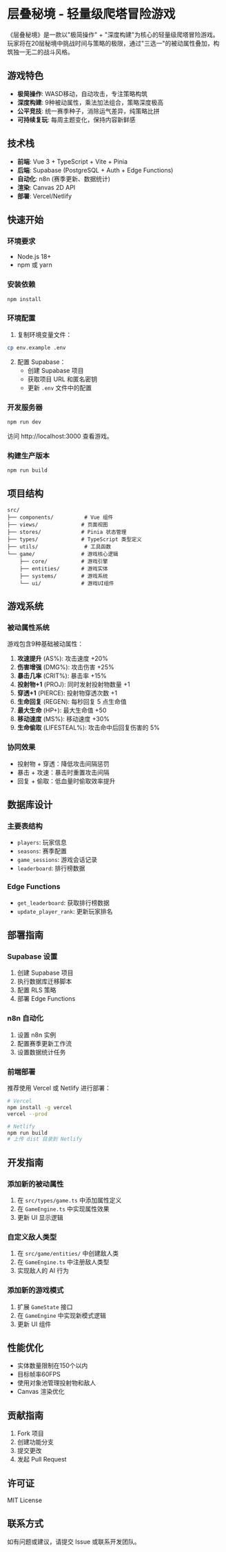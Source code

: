 # 层叠秘境 - 轻量级爬塔冒险游戏

《层叠秘境》是一款以"极简操作" + "深度构建"为核心的轻量级爬塔冒险游戏。玩家将在20层秘境中挑战时间与策略的极限，通过"三选一"的被动属性叠加，构筑独一无二的战斗风格。

## 游戏特色

- **极简操作**: WASD移动，自动攻击，专注策略构筑
- **深度构建**: 9种被动属性，乘法加法组合，策略深度极高
- **公平竞技**: 统一赛季种子，消除运气差异，纯策略比拼
- **可持续复玩**: 每周主题变化，保持内容新鲜感

## 技术栈

- **前端**: Vue 3 + TypeScript + Vite + Pinia
- **后端**: Supabase (PostgreSQL + Auth + Edge Functions)
- **自动化**: n8n (赛季更新、数据统计)
- **渲染**: Canvas 2D API
- **部署**: Vercel/Netlify

## 快速开始

### 环境要求

- Node.js 18+
- npm 或 yarn

### 安装依赖

```bash
npm install
```

### 环境配置

1. 复制环境变量文件：
```bash
cp env.example .env
```

2. 配置 Supabase：
   - 创建 Supabase 项目
   - 获取项目 URL 和匿名密钥
   - 更新 `.env` 文件中的配置

### 开发服务器

```bash
npm run dev
```

访问 http://localhost:3000 查看游戏。

### 构建生产版本

```bash
npm run build
```

## 项目结构

```
src/
├── components/          # Vue 组件
├── views/              # 页面视图
├── stores/             # Pinia 状态管理
├── types/              # TypeScript 类型定义
├── utils/               # 工具函数
└── game/               # 游戏核心逻辑
    ├── core/           # 游戏引擎
    ├── entities/       # 游戏实体
    ├── systems/        # 游戏系统
    └── ui/             # 游戏UI组件
```

## 游戏系统

### 被动属性系统

游戏包含9种基础被动属性：

1. **攻速提升** (AS%): 攻击速度 +20%
2. **伤害增强** (DMG%): 攻击伤害 +25%
3. **暴击几率** (CRIT%): 暴击率 +15%
4. **投射物+1** (PROJ): 同时发射投射物数量 +1
5. **穿透+1** (PIERCE): 投射物穿透次数 +1
6. **生命回复** (REGEN): 每秒回复 5 点生命值
7. **最大生命** (HP+): 最大生命值 +50
8. **移动速度** (MS%): 移动速度 +30%
9. **生命偷取** (LIFESTEAL%): 攻击命中后回复伤害的 5%

### 协同效果

- 投射物 + 穿透：降低攻击间隔惩罚
- 暴击 + 攻速：暴击时重置攻击间隔
- 回复 + 偷取：低血量时偷取效率提升

## 数据库设计

### 主要表结构

- `players`: 玩家信息
- `seasons`: 赛季配置
- `game_sessions`: 游戏会话记录
- `leaderboard`: 排行榜数据

### Edge Functions

- `get_leaderboard`: 获取排行榜数据
- `update_player_rank`: 更新玩家排名

## 部署指南

### Supabase 设置

1. 创建 Supabase 项目
2. 执行数据库迁移脚本
3. 配置 RLS 策略
4. 部署 Edge Functions

### n8n 自动化

1. 设置 n8n 实例
2. 配置赛季更新工作流
3. 设置数据统计任务

### 前端部署

推荐使用 Vercel 或 Netlify 进行部署：

```bash
# Vercel
npm install -g vercel
vercel --prod

# Netlify
npm run build
# 上传 dist 目录到 Netlify
```

## 开发指南

### 添加新的被动属性

1. 在 `src/types/game.ts` 中添加属性定义
2. 在 `GameEngine.ts` 中实现属性效果
3. 更新 UI 显示逻辑

### 自定义敌人类型

1. 在 `src/game/entities/` 中创建敌人类
2. 在 `GameEngine.ts` 中注册敌人类型
3. 实现敌人的 AI 行为

### 添加新的游戏模式

1. 扩展 `GameState` 接口
2. 在 `GameEngine` 中实现新模式逻辑
3. 更新 UI 组件

## 性能优化

- 实体数量限制在150个以内
- 目标帧率60FPS
- 使用对象池管理投射物和敌人
- Canvas 渲染优化

## 贡献指南

1. Fork 项目
2. 创建功能分支
3. 提交更改
4. 发起 Pull Request

## 许可证

MIT License

## 联系方式

如有问题或建议，请提交 Issue 或联系开发团队。

